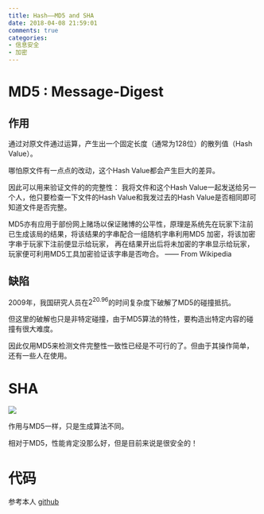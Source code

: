 ```yaml
---
title: Hash——MD5 and SHA
date: 2018-04-08 21:59:01
comments: true
categories:
- 信息安全
- 加密
---
```


# MD5 : Message-Digest
## 作用
通过对原文件通过运算，产生出一个固定长度（通常为128位）的散列值（Hash Value）。

哪怕原文件有一点点的改动，这个Hash Value都会产生巨大的差异。

因此可以用来验证文件的的完整性： 我将文件和这个Hash Value一起发送给另一个人，他只要检查一下文件的Hash Value和我发过去的Hash Value是否相同即可知道文件是否完整。

MD5亦有应用于部份网上赌场以保证赌博的公平性，原理是系统先在玩家下注前已生成该局的结果，将该结果的字串配合一组随机字串利用MD5 加密，将该加密字串于玩家下注前便显示给玩家，
再在结果开出后将未加密的字串显示给玩家，玩家便可利用MD5工具加密验证该字串是否吻合。
—— From Wikipedia

<!--more-->
## 缺陷
2009年，我国研究人员在$2^{20.96}$的时间复杂度下破解了MD5的碰撞抵抗。

但这里的破解也只是非特定碰撞，由于MD5算法的特性，要构造出特定内容的碰撞有很大难度。

因此仅用MD5来检测文件完整性一致性已经是不可行的了。但由于其操作简单，还有一些人在使用。

# SHA
![](http://ozrmo3j0k.bkt.clouddn.com/Selection_003.png)

作用与MD5一样，只是生成算法不同。

相对于MD5，性能肯定没那么好，但是目前来说是很安全的！

# 代码


参考本人    [github](https://github.com/ybmj/Information-Security)
